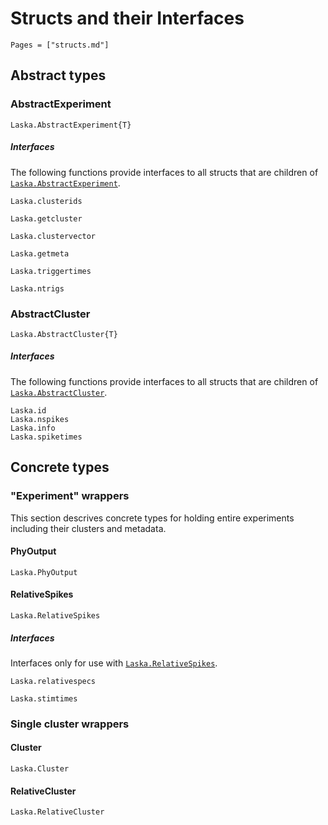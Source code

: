# Structs and their Interfaces

```@index
Pages = ["structs.md"]
```

## Abstract types

### AbstractExperiment

```@docs
Laska.AbstractExperiment{T}
```

##### Interfaces

The following functions provide interfaces to all structs that are children of [`Laska.AbstractExperiment`](@ref).

```@docs
Laska.clusterids
```

```@docs
Laska.getcluster
```

```@docs
Laska.clustervector
```

```@docs
Laska.getmeta
```

```@docs
Laska.triggertimes
```

```@docs
Laska.ntrigs
```

### AbstractCluster

```@docs
Laska.AbstractCluster{T}
```

##### Interfaces

The following functions provide interfaces to all structs that are children of [`Laska.AbstractCluster`](@ref).

```@docs
Laska.id
Laska.nspikes
Laska.info
Laska.spiketimes
```
## Concrete types

### "Experiment" wrappers

This section descrives concrete types for holding entire experiments including their clusters and metadata.

#### PhyOutput

```@docs
Laska.PhyOutput
```

#### RelativeSpikes

```@docs
Laska.RelativeSpikes
```

##### Interfaces

Interfaces only for use with [`Laska.RelativeSpikes`](@ref).

```@docs
Laska.relativespecs
```

```@docs
Laska.stimtimes
```

### Single cluster wrappers

#### Cluster

```@docs
Laska.Cluster
```

#### RelativeCluster

```@docs
Laska.RelativeCluster
```
